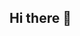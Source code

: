 ## Hi there 👋

<!--
**jaehyeon127/jaehyeon127** is a ✨ _special_ ✨ repository because its `README.md` (this file) appears on your GitHub profile.

- 👋 Hi, I’m @JaeJaehyeon
- 👀 I’m learned in M.S [Human body motion based on ML/DL]
- 🌱 I’m interested in [Object Dection, LLM, and Reinforcement Learning also]
- 📫 How to reach me "wogus5360@gmail.com"
 [M.S.] Virtual Environment Lab (The Graduation school of Advanced Imaging Science, Multimedia & Film, Chung-Ang University) (~2025)

<div align=center><h1>📚 STACKS</h1></div>

<div align=center> 

  ### Programming Language
  [![My Skills](https://skillicons.dev/icons?i=python,cpp,cs,r&theme=light)](https://skillicons.dev)

  ### Machine Learning & Deep Learning
  [![My Skills](https://skillicons.dev/icons?i=pytorch,tensorflow,scikitlearn&theme=light)](https://skillicons.dev)

  ### Computer Graphics & Image Processing
  [![My Skills](https://skillicons.dev/icons?i=opencv&theme=light)](https://skillicons.dev)
  <img src="https://upload.wikimedia.org/wikipedia/commons/e/e9/Opengl-logo.svg" alt="opengl" height="50px" width="70px" />
  <img src="https://upload.wikimedia.org/wikipedia/commons/7/76/Visualization_Toolkit_logo.svg" alt="Vtk" width="70px" />

  ### Modeling Platform
  [![My Skills](https://skillicons.dev/icons?i=unity,blender&theme=light)](https://skillicons.dev)
